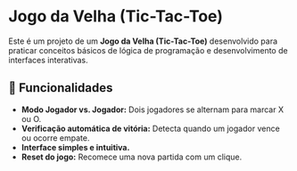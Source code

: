 # Jogo da Velha (Tic-Tac-Toe)

Este é um projeto de um **Jogo da Velha (Tic-Tac-Toe)** desenvolvido para praticar conceitos básicos de lógica de programação e desenvolvimento de interfaces interativas.

## 📝 Funcionalidades

- **Modo Jogador vs. Jogador:** Dois jogadores se alternam para marcar X ou O.
- **Verificação automática de vitória:** Detecta quando um jogador vence ou ocorre empate.
- **Interface simples e intuitiva.**
- **Reset do jogo:** Recomece uma nova partida com um clique.
